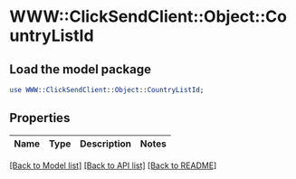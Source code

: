 # WWW::ClickSendClient::Object::CountryListId

## Load the model package
```perl
use WWW::ClickSendClient::Object::CountryListId;
```

## Properties
Name | Type | Description | Notes
------------ | ------------- | ------------- | -------------

[[Back to Model list]](../README.md#documentation-for-models) [[Back to API list]](../README.md#documentation-for-api-endpoints) [[Back to README]](../README.md)


